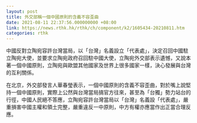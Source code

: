 ```yaml
---
layout: post
title: 外交部稱一個中國原則的含義不容歪曲　
date: 2021-08-11 22:37:56.000000000 +08:00
link: https://news.rthk.hk/rthk/ch/component/k2/1605434-20210811.htm
categories: rthk
---
```


中國反對立陶宛容許台灣當局，以「台灣」名義設立「代表處」，決定召回中國駐立陶宛大使，並要求立陶宛政府召回駐中國大使，立陶宛外交部表示遺憾，又說本著一個中國原則，立陶宛與歐盟其他國家及世界上很多國家一樣，決心發展與台灣的互利關係。

在北京，外交部發言人華春瑩表示，一個中國原則的含義不容歪曲，對於嘴上說堅持一個中國原則，實際上公然與台灣當局搞官方往來，甚至為「台獨」勢力站台的行徑，中國人民絕不答應，立陶宛容許台灣當局以「台灣」名義設「代表處」，嚴重損害中國主權和領土完整，嚴重違反一中原則，中方有權亦應當作出正當合理反應。
